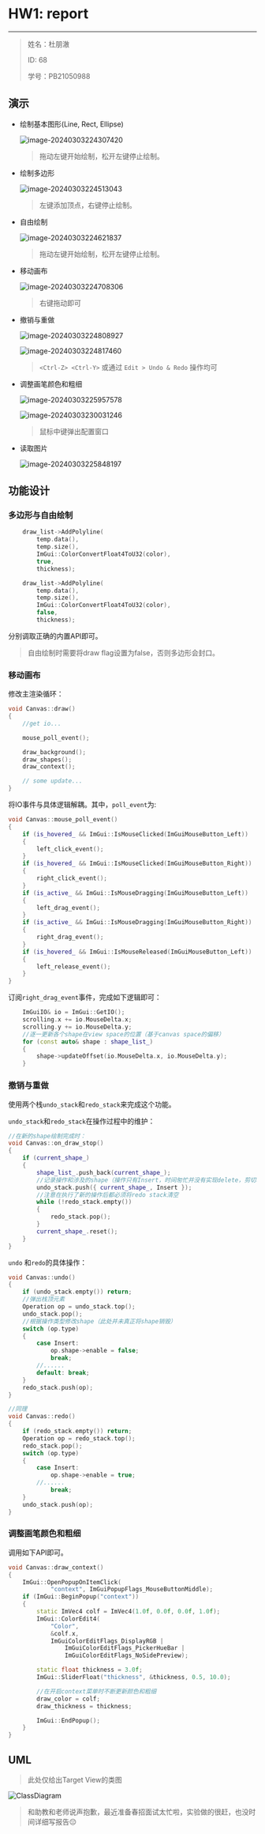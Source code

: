 # HW1: report

---

> 姓名：杜朋澈
>
> ID: 68
>
> 学号：PB21050988

## 演示

- 绘制基本图形(Line, Rect, Ellipse)

  ![image-20240303224307420](C:\Users\Archer\AppData\Roaming\Typora\typora-user-images\image-20240303224307420.png)

  > 拖动左键开始绘制，松开左键停止绘制。

- 绘制多边形

  ![image-20240303224513043](C:\Users\Archer\AppData\Roaming\Typora\typora-user-images\image-20240303224513043.png)

  > 左键添加顶点，右键停止绘制。

- 自由绘制

  ![image-20240303224621837](C:\Users\Archer\AppData\Roaming\Typora\typora-user-images\image-20240303224621837.png)

  > 拖动左键开始绘制，松开左键停止绘制。

- 移动画布

  ![image-20240303224708306](C:\Users\Archer\AppData\Roaming\Typora\typora-user-images\image-20240303224708306.png)

  > 右键拖动即可

- 撤销与重做

  ![image-20240303224808927](C:\Users\Archer\AppData\Roaming\Typora\typora-user-images\image-20240303224808927.png)

  ![image-20240303224817460](C:\Users\Archer\AppData\Roaming\Typora\typora-user-images\image-20240303224817460.png)

  > `<Ctrl-Z> <Ctrl-Y>` 或通过 `Edit > Undo & Redo` 操作均可

- 调整画笔颜色和粗细

  ![image-20240303225957578](C:\Users\Archer\AppData\Roaming\Typora\typora-user-images\image-20240303225957578.png)

  ![image-20240303230031246](C:\Users\Archer\AppData\Roaming\Typora\typora-user-images\image-20240303230031246.png)

  > 鼠标中键弹出配置窗口

- 读取图片

  ![image-20240303225848197](C:\Users\Archer\AppData\Roaming\Typora\typora-user-images\image-20240303225848197.png)

## 功能设计

### 多边形与自由绘制

```c++
    draw_list->AddPolyline(
        temp.data(),
        temp.size(),
        ImGui::ColorConvertFloat4ToU32(color),
        true,
        thickness);
```

```c++
    draw_list->AddPolyline(
        temp.data(),
        temp.size(),
        ImGui::ColorConvertFloat4ToU32(color),
        false,
        thickness);
```

分别调取正确的内置API即可。

> 自由绘制时需要将draw flag设置为false，否则多边形会封口。

### 移动画布

修改主渲染循环：

```c++
void Canvas::draw()
{
    //get io...

    mouse_poll_event();

    draw_background();
    draw_shapes();
    draw_context();

    // some update...
}
```

将IO事件与具体逻辑解耦。其中，`poll_event`为:

```c++
void Canvas::mouse_poll_event()
{
    if (is_hovered_ && ImGui::IsMouseClicked(ImGuiMouseButton_Left))
    {
        left_click_event();
    }
    if (is_hovered_ && ImGui::IsMouseClicked(ImGuiMouseButton_Right))
    {
        right_click_event();
    }
    if (is_active_ && ImGui::IsMouseDragging(ImGuiMouseButton_Left))
    {
        left_drag_event();
    }
    if (is_active_ && ImGui::IsMouseDragging(ImGuiMouseButton_Right))
    {
        right_drag_event();
    }
    if (is_hovered_ && ImGui::IsMouseReleased(ImGuiMouseButton_Left))
    {
        left_release_event();
    }
}
```

订阅`right_drag_event`事件，完成如下逻辑即可：

```c++
    ImGuiIO& io = ImGui::GetIO();
    scrolling.x += io.MouseDelta.x;
    scrolling.y += io.MouseDelta.y;
	//逐一更新各个shape在view space的位置（基于canvas space的偏移）
    for (const auto& shape : shape_list_)
    {
        shape->updateOffset(io.MouseDelta.x, io.MouseDelta.y);
    }
```

### 撤销与重做

使用两个栈`undo_stack`和`redo_stack`来完成这个功能。

`undo_stack`和`redo_stack`在操作过程中的维护：

```c++
//在新的shape绘制完成时：
void Canvas::on_draw_stop()
{
    if (current_shape_)
    {
        shape_list_.push_back(current_shape_);
        //记录操作和涉及的shape（操作只有Insert，时间匆忙并没有实现delete，剪切粘贴等操作）
        undo_stack.push({ current_shape_, Insert });
        //注意在执行了新的操作后都必须将redo stack清空
        while (!redo_stack.empty())
        {
            redo_stack.pop();
        }
        current_shape_.reset();
    }
}
```

`undo` 和`redo`的具体操作：

```c++
void Canvas::undo()
{
    if (undo_stack.empty()) return;
    //弹出栈顶元素
    Operation op = undo_stack.top();
    undo_stack.pop();
    //根据操作类型修改shape（此处并未真正将shape销毁）
    switch (op.type)
    {
        case Insert:
            op.shape->enable = false;
            break;
        //......
        default: break;
    }
    redo_stack.push(op);
}

//同理
void Canvas::redo()
{
    if (redo_stack.empty()) return;
    Operation op = redo_stack.top();
    redo_stack.pop();
    switch (op.type)
    {
        case Insert:
            op.shape->enable = true;
        //......
            break;
    }
    undo_stack.push(op);
}
```

### 调整画笔颜色和粗细

调用如下API即可。

```c++
void Canvas::draw_context()
{
    ImGui::OpenPopupOnItemClick(
            "context", ImGuiPopupFlags_MouseButtonMiddle);
    if (ImGui::BeginPopup("context"))
    {
        static ImVec4 colf = ImVec4(1.0f, 0.0f, 0.0f, 1.0f);
        ImGui::ColorEdit4(
            "Color",
            &colf.x,
            ImGuiColorEditFlags_DisplayRGB |
                ImGuiColorEditFlags_PickerHueBar |
                ImGuiColorEditFlags_NoSidePreview);

        static float thickness = 3.0f;
        ImGui::SliderFloat("thickness", &thickness, 0.5, 10.0);

        //在开启context菜单时不断更新颜色和粗细
        draw_color = colf;
        draw_thickness = thickness;

        ImGui::EndPopup();
    }
}
```

## UML

> 此处仅给出Target View的类图

![ClassDiagram](C:\Users\Archer\Desktop\ClassDiagram.png)

> 和助教和老师说声抱歉，最近准备春招面试太忙啦，实验做的很赶，也没时间详细写报告😔